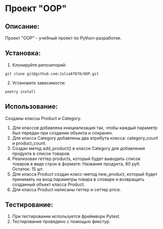 # Проект "OOP"

## Описание:
Проект "OOP" - учебный проект по Python-разработке.

## Установка:

1. Клонируйте репозиторий:
```
git clone git@github.com:Julia87878/OOP.git
```
2. Установите зависимости:
```
poetry install
```

## Использование:

  Созданы классы Product и Category. 
1. Для классов добавлена инициализация так, чтобы каждый параметр 
был передан при создании объекта и сохранен.
2. Для класса Category добавлены два атрибута класса: category_count 
и product_count.
3. Создан метод add_product() в классе Category для добавления продукта в список товаров.
4. Реализован геттер products, который будет выводить список товаров в виде строк в формате:
Название продукта, 80 руб. Остаток: 15 шт.
5. Для класса Product создан класс-метод new_product, который будет принимать на вход параметры товара в словаре
и возвращать созданный объект класса Product.
6. Для класса Product написаны геттер и сеттер price.

## Тестирование:

1. При тестировании используется фреймворк Pytest.
2. Тестирование проведено с помощью фикстур.
